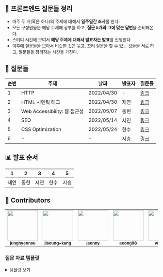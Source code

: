 ## 🥳 프론트엔드 질문들 정리

- 매주 두 개(혹은 하나)의 주제에 대해서 **일주일간 조사**를 한다.
- 모든 구성원들은 해당 주제에 공부를 하고, **질문 5개와 그에 맞는 답변**을 준비해온다.
- 스터디 시간에 모여서 **해당 주제에 대해서 발표자는 발표**를 진행한다.
- 이후에 질문들을 모아서 비슷한 것은 묶고, 꼬리 질문을 할 수 있는 것들을 서로 하고, 질문들을 정리하는 시간을 가진다.

## 🤔 질문들

| 순번 | 주제                         | 날짜       | 발표자 | 질문들                                         |
| ---- | ---------------------------- | ---------- | ------ | ---------------------------------------------- |
| 1    | HTTP                         | 2022/04/30 | -      | [링크](/1.%20HTTP/README.md)                   |
| 2    | HTML 시멘틱 태그             | 2022/04/30 | 재연   | [링크](/2.%20HTML%20Semantic%20Tag//README.md) |
| 3    | Web Accessibility: 웹 접근성 | 2022/05/07 | 동현   | [링크](/3.%20Web%20Accessibility/README.md#)   |
| 4    | SEO                          | 2022/05/14 | 서연   | [링크](/4.%20SEO/README.md#)                   |
| 5    | CSS Optimization | 2022/05/24  | 현수   | [링크](/5.%20CSS%20Optimization/README.md)                                     |
| 6    | -                            | -          | 지승   | [링크](/#)                                     |

## 📊 발표 순서

| 1    | 2    | 3    | 4    | 5    |
| ---- | ---- | ---- | ---- | ---- |
| 재연 | 동현 | 서연 | 현수 | 지승 |

## 🎉 Contributors

<table>
  <tr>
    <td align="center">
      <a href="https://github.com/junghyeonsu"
        ><img
          src="https://avatars.githubusercontent.com/junghyeonsu"
          width="100px;"
          alt=""
        /><br /><sub><b>junghyeonsu</b></sub></a
      ><br />
      </td>
  <td align="center">
      <a href="https://github.com/jiseung-kang"
        ><img
          src="https://avatars.githubusercontent.com/jiseung-kang"
          width="100px;"
          alt=""
        /><br /><sub><b>jiseung-kang</b></sub></a
      ><br />
    </td>
  <td align="center">
      <a href="https://github.com/jaenny"
        ><img
          src="https://avatars.githubusercontent.com/jaenny"
          width="100px;"
          alt=""
        /><br /><sub><b>jaenny</b></sub></a
      ><br />
    </td>
  <td align="center">
      <a href="https://github.com/aeong98"
        ><img
          src="https://avatars.githubusercontent.com/aeong98"
          width="100px;"
          alt=""
        /><br /><sub><b>aeong98</b></sub></a
      ><br />
    </td>
  <td align="center">
      <a href="https://github.com/ww8007"
        ><img
          src="https://avatars.githubusercontent.com/ww8007"
          width="100px;"
          alt=""
        /><br /><sub><b>ww8007</b></sub></a
      ><br />
    </td>
  </tr>
</table>

### 질문 자료 템플릿

<details>
<summary>템플릿 보기</summary>

<!-- 템플릿 시작 (아래서부터 복사) -->

# 주제

### 🤔 질문 1번 입니다.

<details>
<summary>자세히 보기</summary>
<br>

질문에 대한 답변입니다.

</details>

## 팀원들 정리 내용들

| 이름 | 링크 |
| ---- | ---- |
| 현수 | -    |
| 지승 | -    |
| 서연 | -    |
| 동현 | -    |
| 재연 | -    |

<!-- 꼭 바꿔주어야 합니다. -->

[⬆️ 맨 위로 이동 ⬆️](#주제이름)

<!-- 템플릿 끝 (위에 까지 복사) -->

</details>
